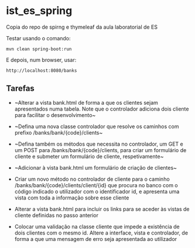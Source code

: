 # ist_es_spring

Copia do repo de spirng e thymeleaf da aula laboratorial de ES

Testar usando o comando: 

`mvn clean spring-boot:run`

E depois, num browser, usar:

`http://localhost:8080/banks`


## Tarefas

- ~Alterar a vista bank.html de forma a que os clientes sejam apresentados numa tabela. Note que o controlador adiciona dois cliente para facilitar o desenvolvimento~

- ~Defina uma nova classe controlador que resolve os caminhos com prefixo /banks/bank/{code}/clients~

- ~Defina também os métodos que necessita no controlador, um GET e um POST para /banks/bank/{code}/clients, para criar um formulário de cliente e submeter um formulário de cliente, respetivamente~

- ~Adicionar à vista bank.html um formulário de criação de clientes~

- Criar um novo método no controlador de cliente para o caminho /banks/bank/{code}/clients/client/{id} que procura no banco com o código indicado o utilizador com o identificador id, e apresenta uma vista com toda a informação sobre esse cliente

- Alterar a vista bank.html para incluir os links para se aceder às vistas de cliente definidas no passo anterior

- Colocar uma validação na classe cliente que impede a existência de dois clientes com o mesmo id. Altere a interface, vista e controlador, de forma a que uma mensagem de erro seja apresentada ao utilizador
